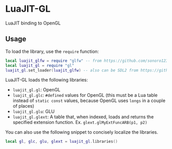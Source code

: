 # LuaJIT-GL
LuaJIT binding to OpenGL

Usage
-----

To load the library, use the `require` function:

```lua
local luajit_glfw = require "glfw" -- from https://github.com/sonoro1234/LuaJIT-GLFW
local luajit_gl = require "gl"
luajit_gl.set_loader(luajit_glfw) -- also can be SDL2 from https://github.com/sonoro1234/LuaJIT-SDL2
```

LuaJIT-GL loads the following libraries:


* `luajit_gl.gl`: OpenGL
* `luajit_gl.glc`: `#defined` values for OpenGL (this must be a Lua table instead of `static const` values, because OpenGL uses `longs` in a couple of places)
* `luajit_gl.glu`: GLU
* `luajit_gl.glext`: A table that, when indexed, loads and returns the specified extension function. Ex. `glext.glMyExtFuncARB(p1, p2)`

You can also use the following snippet to concisely localize the libraries.

```lua
local gl, glc, glu, glext = luajit_gl.libraries()
```
